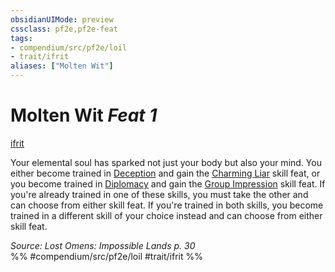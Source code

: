 ```yaml
---
obsidianUIMode: preview
cssclass: pf2e,pf2e-feat
tags:
- compendium/src/pf2e/loil
- trait/ifrit
aliases: ["Molten Wit"]
---
```

# Molten Wit  *Feat 1*  
[ifrit](ifrit-b2.md "Ifrit Ancestry & Heritage Trait")  


Your elemental soul has sparked not just your body but also your mind. You either become trained in [Deception](skills.md#Deception) and gain the [Charming Liar](charming-liar.md) skill feat, or you become trained in [Diplomacy](skills.md#Diplomacy) and gain the [Group Impression](group-impression.md) skill feat. If you're already trained in one of these skills, you must take the other and can choose from either skill feat. If you're trained in both skills, you become trained in a different skill of your choice instead and can choose from either skill feat.

*Source: Lost Omens: Impossible Lands p. 30*  
%% #compendium/src/pf2e/loil #trait/ifrit %%